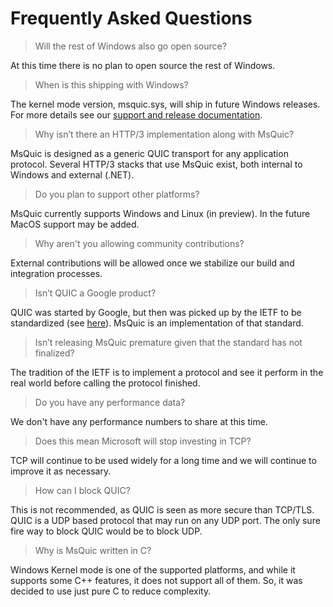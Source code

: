 # Frequently Asked Questions

> Will the rest of Windows also go open source?

At this time there is no plan to open source the rest of Windows.

> When is this shipping with Windows?

The kernel mode version, msquic.sys, will ship in future Windows releases. For more details see our [support and release documentation](Support.md).

> Why isn’t there an HTTP/3 implementation along with MsQuic?

MsQuic is designed as a generic QUIC transport for any application protocol. Several HTTP/3 stacks that use MsQuic exist, both internal to Windows and external (.NET).

> Do you plan to support other platforms?

MsQuic currently supports Windows and Linux (in preview). In the future MacOS support may be added.

> Why aren't you allowing community contributions?

External contributions will be allowed once we stabilize our build and integration processes.

> Isn’t QUIC a Google product?

QUIC was started by Google, but then was picked up by the IETF to be standardized (see [here](https://datatracker.ietf.org/wg/quic/about/)). MsQuic is an implementation of that standard.

> Isn’t releasing MsQuic premature given that the standard has not finalized?

The tradition of the IETF is to implement a protocol and see it perform in the real world before calling the protocol finished.

> Do you have any performance data?

We don't have any performance numbers to share at this time.

> Does this mean Microsoft will stop investing in TCP?

TCP will continue to be used widely for a long time and we will continue to improve it as necessary.

> How can I block QUIC?

This is not recommended, as QUIC is seen as more secure than TCP/TLS. QUIC is a UDP based protocol that may run on any UDP port. The only sure fire way to block QUIC would be to block UDP.

> Why is MsQuic written in C?

Windows Kernel mode is one of the supported platforms, and while it supports some C++ features, it does not support all of them. So, it was decided to use just pure C to reduce complexity.
